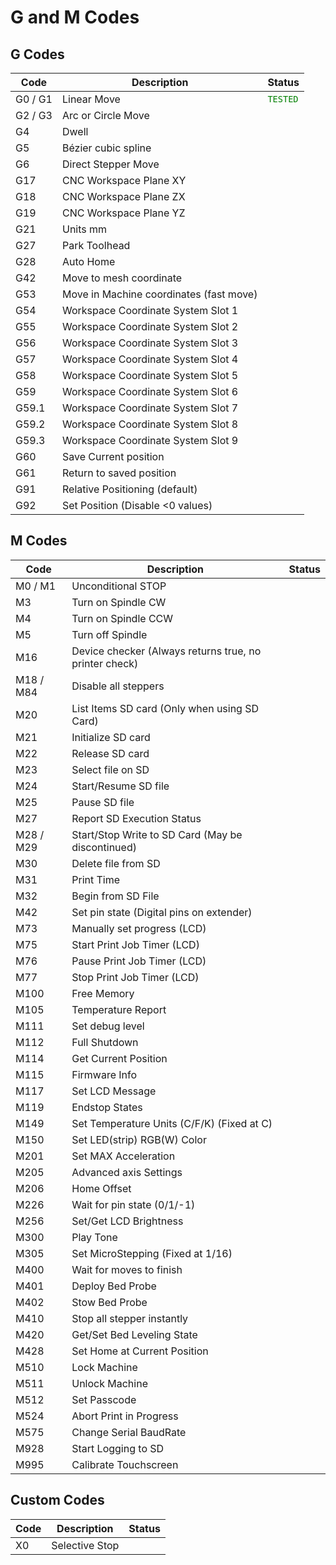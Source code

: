 # G and M Codes

## G Codes

| Code    | Description                                         | Status                   |
|---------|-----------------------------------------------------|--------------------------|
| G0 / G1 | Linear Move                                         |<code style="color : Green">TESTED</code>|
| G2 / G3 | Arc or Circle Move                                  |                          |
| G4      | Dwell                                               |                          |
| G5      | Bézier cubic spline                                 |                          |
| G6      | Direct Stepper Move                                 |                          |
| G17     | CNC Workspace Plane XY                              |                          |
| G18     | CNC Workspace Plane ZX                              |                          |
| G19     | CNC Workspace Plane YZ                              |                          |
| G21     | Units mm                                            |                          |
| G27     | Park Toolhead                                       |                          |
| G28     | Auto Home                                           |                          |
| G42     | Move to mesh coordinate                             |                          |
| G53     | Move in Machine coordinates (fast move)             |                          |
| G54     | Workspace Coordinate System Slot 1                  |                          |
| G55     | Workspace Coordinate System Slot 2                  |                          |
| G56     | Workspace Coordinate System Slot 3                  |                          |
| G57     | Workspace Coordinate System Slot 4                  |                          |
| G58     | Workspace Coordinate System Slot 5                  |                          |
| G59     | Workspace Coordinate System Slot 6                  |                          |
| G59.1   | Workspace Coordinate System Slot 7                  |                          |
| G59.2   | Workspace Coordinate System Slot 8                  |                          |
| G59.3   | Workspace Coordinate System Slot 9                  |                          |
| G60     | Save Current position                               |                          |
| G61     | Return to saved position                            |                          |
| G91     | Relative Positioning (default)                      |                          |
| G92     | Set Position (Disable <0 values)                    |                          |

## M Codes

| Code    | Description                                         | Status                   |
|---------|-----------------------------------------------------|--------------------------|
| M0 / M1 | Unconditional STOP                                  |                          |
| M3      | Turn on Spindle CW                                  |                          |
| M4      | Turn on Spindle CCW                                 |                          |
| M5      | Turn off Spindle                                    |                          |
| M16     | Device checker (Always returns true, no printer check) |                          |
| M18 / M84 | Disable all steppers                              |                          |
| M20     | List Items SD card (Only when using SD Card)        |                          |
| M21     | Initialize SD card                                  |                          |
| M22     | Release SD card                                     |                          |
| M23     | Select file on SD                                   |                          |
| M24     | Start/Resume SD file                                |                          |
| M25     | Pause SD file                                       |                          |
| M27     | Report SD Execution Status                          |                          |
| M28 / M29 | Start/Stop Write to SD Card (May be discontinued) |                          |
| M30     | Delete file from SD                                 |                          |
| M31     | Print Time                                          |                          |
| M32     | Begin from SD File                                  |                          |
| M42     | Set pin state (Digital pins on extender)            |                          |
| M73     | Manually set progress (LCD)                         |                          |
| M75     | Start Print Job Timer (LCD)                         |                          |
| M76     | Pause Print Job Timer (LCD)                         |                          |
| M77     | Stop Print Job Timer (LCD)                          |                          |
| M100    | Free Memory                                         |                          |
| M105    | Temperature Report                                  |                          |
| M111    | Set debug level                                     |                          |
| M112    | Full Shutdown                                       |                          |
| M114    | Get Current Position                                |                          |
| M115    | Firmware Info                                       |                          |
| M117    | Set LCD Message                                     |                          |
| M119    | Endstop States                                      |                          |
| M149    | Set Temperature Units (C/F/K) (Fixed at C)          |                          |
| M150    | Set LED(strip) RGB(W) Color                         |                          |
| M201    | Set MAX Acceleration                                |                          |
| M205    | Advanced axis Settings                              |                          |
| M206    | Home Offset                                         |                          |
| M226    | Wait for pin state (0/1/-1)                         |                          |
| M256    | Set/Get LCD Brightness                              |                          |
| M300    | Play Tone                                           |                          |
| M305    | Set MicroStepping (Fixed at 1/16)                   |                          |
| M400    | Wait for moves to finish                            |                          |
| M401    | Deploy Bed Probe                                    |                          |
| M402    | Stow Bed Probe                                      |                          |
| M410    | Stop all stepper instantly                          |                          |
| M420    | Get/Set Bed Leveling State                          |                          |
| M428    | Set Home at Current Position                        |                          |
| M510    | Lock Machine                                        |                          |
| M511    | Unlock Machine                                      |                          |
| M512    | Set Passcode                                        |                          |
| M524    | Abort Print in Progress                             |                          |
| M575    | Change Serial BaudRate                              |                          |
| M928    | Start Logging to SD                                 |                          |
| M995    | Calibrate Touchscreen                               |                          |

## Custom Codes

| Code | Description                      | Status                   |
|------|----------------------------------|--------------------------|
| X0   | Selective Stop                   |                          |
